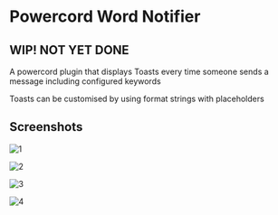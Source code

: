 # Powercord Word Notifier

## WIP! NOT YET DONE

A powercord plugin that displays Toasts every time someone sends a message including configured keywords

Toasts can be customised by using format strings with placeholders

## Screenshots

![1](https://owo.whats-th.is/AV8CWHR.png)

![2](https://vendy.is-very.moe/5ctMWHZ.png)

![3](https://ven.is-very.moe/7xVLcTC.png)

![4](https://i.work-for-an.agency/4zniRqp.png)
